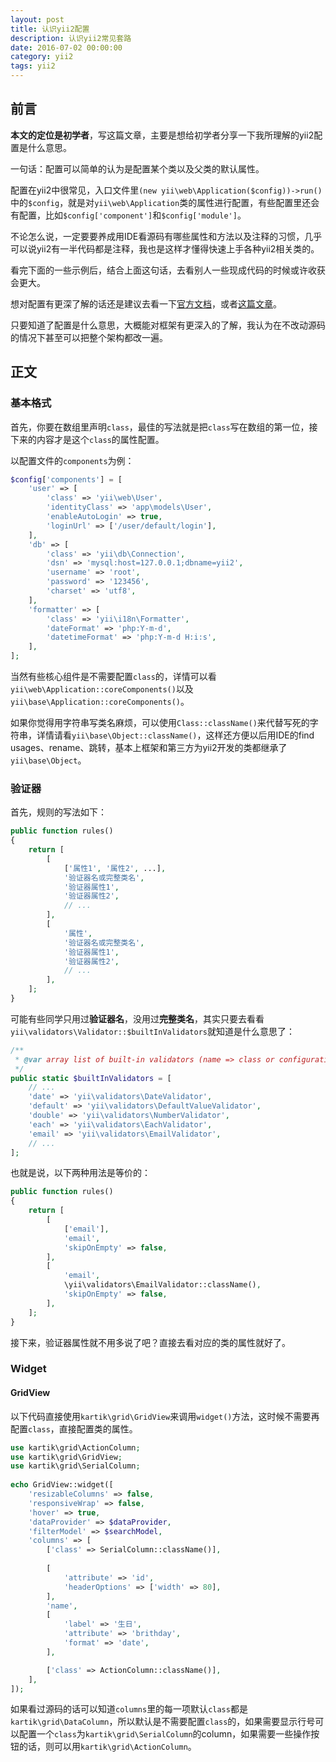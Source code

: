 ```yaml
---
layout: post
title: 认识yii2配置
description: 认识yii2常见套路
date: 2016-07-02 00:00:00
category: yii2
tags: yii2
---
```


## 前言

**本文的定位是初学者**，写这篇文章，主要是想给初学者分享一下我所理解的yii2配置是什么意思。

一句话：配置可以简单的认为是配置某个类以及父类的默认属性。

配置在yii2中很常见，入口文件里`(new yii\web\Application($config))->run()`中的`$config`，就是对`yii\web\Application`类的属性进行配置，有些配置里还会有配置，比如`$config['component']`和`$config['module']`。

不论怎么说，一定要要养成用IDE看源码有哪些属性和方法以及注释的习惯，几乎可以说yii2有一半代码都是注释，我也是这样才懂得快速上手各种yii2相关类的。

看完下面的一些示例后，结合上面这句话，去看别人一些现成代码的时候或许收获会更大。

想对配置有更深了解的话还是建议去看一下[官方文档](http://www.yiiframework.com/doc-2.0/guide-concept-configurations.html)，或者[这篇文章](http://www.digpage.com/configuration.html)。

只要知道了配置是什么意思，大概能对框架有更深入的了解，我认为在不改动源码的情况下甚至可以把整个架构都改一遍。

## 正文

### 基本格式

首先，你要在数组里声明`class`，最佳的写法就是把`class`写在数组的第一位，接下来的内容才是这个`class`的属性配置。

以配置文件的`components`为例：

```php
$config['components'] = [
    'user' => [
        'class' => 'yii\web\User',
        'identityClass' => 'app\models\User',
        'enableAutoLogin' => true,
        'loginUrl' => ['/user/default/login'],
    ],
    'db' => [
        'class' => 'yii\db\Connection',
        'dsn' => 'mysql:host=127.0.0.1;dbname=yii2',
        'username' => 'root',
        'password' => '123456',
        'charset' => 'utf8',
    ],
    'formatter' => [
        'class' => 'yii\i18n\Formatter',
        'dateFormat' => 'php:Y-m-d',
        'datetimeFormat' => 'php:Y-m-d H:i:s',
    ],
];
```

当然有些核心组件是不需要配置`class`的，详情可以看`yii\web\Application::coreComponents()`以及`yii\base\Application::coreComponents()`。

如果你觉得用字符串写类名麻烦，可以使用`Class::className()`来代替写死的字符串，详情请看`yii\base\Object::className()`，这样还方便以后用IDE的find usages、rename、跳转，基本上框架和第三方为yii2开发的类都继承了`yii\base\Object`。

### 验证器

首先，规则的写法如下：

```php
public function rules()
{
    return [
        [
            ['属性1', '属性2', ...],
            '验证器名或完整类名',
            '验证器属性1',
            '验证器属性2',
            // ...
        ],
        [
            '属性',
            '验证器名或完整类名',
            '验证器属性1',
            '验证器属性2',
            // ...
        ],
    ];
}
```

可能有些同学只用过**验证器名**，没用过**完整类名**，其实只要去看看`yii\validators\Validator::$builtInValidators`就知道是什么意思了：

```php
/**
 * @var array list of built-in validators (name => class or configuration)
 */
public static $builtInValidators = [
    // ...
    'date' => 'yii\validators\DateValidator',
    'default' => 'yii\validators\DefaultValueValidator',
    'double' => 'yii\validators\NumberValidator',
    'each' => 'yii\validators\EachValidator',
    'email' => 'yii\validators\EmailValidator',
    // ...
];
```

也就是说，以下两种用法是等价的：

```php
public function rules()
{
    return [
        [
            ['email'],
            'email',
            'skipOnEmpty' => false,
        ],
        [
            'email',
            \yii\validators\EmailValidator::className(),
            'skipOnEmpty' => false,
        ],
    ];
}
```

接下来，验证器属性就不用多说了吧？直接去看对应的类的属性就好了。

### Widget

#### GridView

以下代码直接使用`kartik\grid\GridView`来调用`widget()`方法，这时候不需要再配置`class`，直接配置类的属性。

```php
use kartik\grid\ActionColumn;
use kartik\grid\GridView;
use kartik\grid\SerialColumn;
 
echo GridView::widget([
    'resizableColumns' => false,
    'responsiveWrap' => false,
    'hover' => true,
    'dataProvider' => $dataProvider,
    'filterModel' => $searchModel,
    'columns' => [
        ['class' => SerialColumn::className()],
        
        [
            'attribute' => 'id',
            'headerOptions' => ['width' => 80],
        ],
        'name',
        [
            'label' => '生日',
            'attribute' => 'brithday',
            'format' => 'date',
        ],

        ['class' => ActionColumn::className()],
    ],
]);
```

如果看过源码的话可以知道`columns`里的每一项默认`class`都是`kartik\grid\DataColumn`，所以默认是不需要配置`class`的，如果需要显示行号可以配置一个`class`为`kartik\grid\SerialColumn`的column，如果需要一些操作按钮的话，则可以用`kartik\grid\ActionColumn`。
